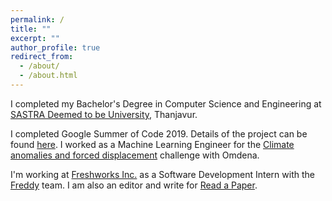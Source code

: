 ```yaml
---
permalink: /
title: ""
excerpt: ""
author_profile: true
redirect_from:
  - /about/
  - /about.html
---
```


I completed my Bachelor's Degree in Computer Science and Engineering at [SASTRA Deemed to be University](https://sastra.edu), Thanjavur.

I completed Google Summer of Code 2019. Details of the project can be found [here](https://summerofcode.withgoogle.com/archive/2019/projects/6480296566849536/). I worked as a Machine Learning Engineer for the [Climate anomalies and forced displacement](https://omdena.com/displacement/) challenge with Omdena.

I'm working at [Freshworks Inc.](https://www.freshworks.com/) as a Software Development Intern with the [Freddy](https://www.freshworks.com/freddy-ai-engine/) team. I am also an editor and write for [Read a Paper](https://medium.com/read-a-paper).
